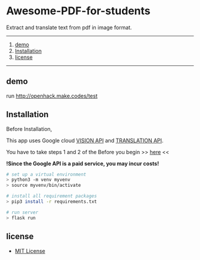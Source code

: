 # Awesome-PDF-for-students

Extract and translate text from pdf in image format.



*****



1. [demo](#demo)
2. [Installation](#Installation)
3. [license](#license)

*****



## demo

run http://openhack.make.codes/test



## Installation

Before Installation,

This app uses Google cloud [VISION API](https://cloud.google.com/vision/) and [TRANSLATION API](https://cloud.google.com/translate).

 You have to take steps 1 and 2 of the Before you begin >> [here](https://cloud.google.com/translate/docs/quickstart) <<

**!Since the Google API is a paid service, you may incur costs!** 



```bash
# set up a virtual environment
> python3 -m venv myvenv
> source myvenv/bin/activate

# install all requirement packages
> pip3 install -r requirements.txt

# run server
> flask run
```

## license

* [MIT License](LICENSE)

  

